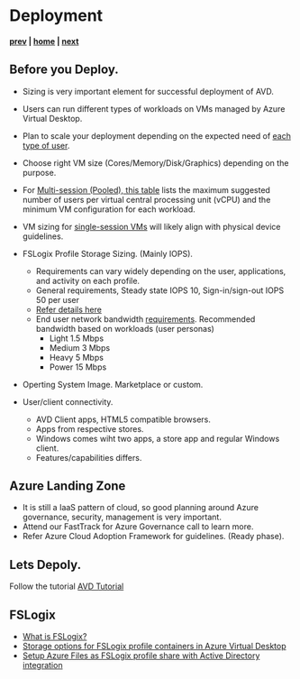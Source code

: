 # Deployment

#### [prev](./deployment-f19.md) | [home](./welcome.md)  | [next](./management.md)

## Before you Deploy.

- Sizing is very important element for successful deployment of AVD.
- Users can run different types of workloads on VMs managed by Azure Virtual Desktop. 
- Plan to scale your deployment depending on the expected need of [each type of user](https://docs.microsoft.com/en-us/windows-server/remote/remote-desktop-services/remote-desktop-workloads).
- Choose right VM size (Cores/Memory/Disk/Graphics) depending on the purpose.
- For [Multi-session (Pooled), this table](https://docs.microsoft.com/en-us/windows-server/remote/remote-desktop-services/virtual-machine-recs?context=/azure/virtual-desktop/context/context#multi-session-recommendations) lists the maximum suggested number of users per virtual central processing unit (vCPU) and the minimum VM configuration for each workload.
- VM sizing for [single-session VMs](https://docs.microsoft.com/en-us/windows-server/remote/remote-desktop-services/virtual-machine-recs?context=/azure/virtual-desktop/context/context#single-session-recommendations) will likely align with physical device guidelines.
 
- FSLogix Profile Storage Sizing. (Mainly IOPS).
    - Requirements can vary widely depending on the user, applications, and activity on each profile.
    - General requirements, Steady state IOPS	10, Sign-in/sign-out IOPS	50 per user
    - [Refer details here](https://docs.microsoft.com/en-us/azure/architecture/example-scenario/wvd/windows-virtual-desktop-fslogix#performance-requirements)
  - End user network bandwidth [requirements](https://docs.microsoft.com/en-us/windows-server/remote/remote-desktop-services/network-guidance). 
    Recommended bandwidth based on workloads (user personas)
      - Light	1.5 Mbps
      - Medium	3 Mbps
      - Heavy	5 Mbps
      - Power	15 Mbps
- Operting System Image. Marketplace or custom.

- User/client connectivity.
  - AVD Client apps, HTML5 compatible browsers.
  - Apps from respective stores. 
  - Windows comes wiht two apps, a store app and regular Windows client.
  - Features/capabilities differs. 
  
## Azure Landing Zone
-  It is still a IaaS pattern of cloud, so good planning around Azure governance, security, management is very important.
-  Attend our FastTrack for Azure Governance call to learn more.
-  Refer Azure Cloud Adoption Framework for guidelines. (Ready phase).
 
## Lets Depoly.

Follow the tutorial
[AVD Tutorial](https://docs.microsoft.com/en-us/azure/virtual-desktop/create-host-pools-azure-marketplace)


## FSLogix
- [What is FSLogix?](https://docs.microsoft.com/en-us/fslogix/overview)
- [Storage options for FSLogix profile containers in Azure Virtual Desktop](https://docs.microsoft.com/en-us/azure/virtual-desktop/fslogix-containers-azure-files)
- [Setup Azure Files as FSLogix profile share with Active Directory integration](https://docs.microsoft.com/en-us/azure/virtual-desktop/create-file-share)
    

